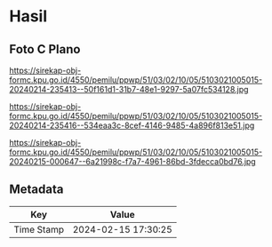# Hasil

## Foto C Plano

https://sirekap-obj-formc.kpu.go.id/4550/pemilu/ppwp/51/03/02/10/05/5103021005015-20240214-235413--50f161d1-31b7-48e1-9297-5a07fc534128.jpg

https://sirekap-obj-formc.kpu.go.id/4550/pemilu/ppwp/51/03/02/10/05/5103021005015-20240214-235416--534eaa3c-8cef-4146-9485-4a896f813e51.jpg

https://sirekap-obj-formc.kpu.go.id/4550/pemilu/ppwp/51/03/02/10/05/5103021005015-20240215-000647--6a21998c-f7a7-4961-86bd-3fdecca0bd76.jpg


## Metadata

| Key        | Value               |
| ---------- | ------------------- |
| Time Stamp | 2024-02-15 17:30:25 |



